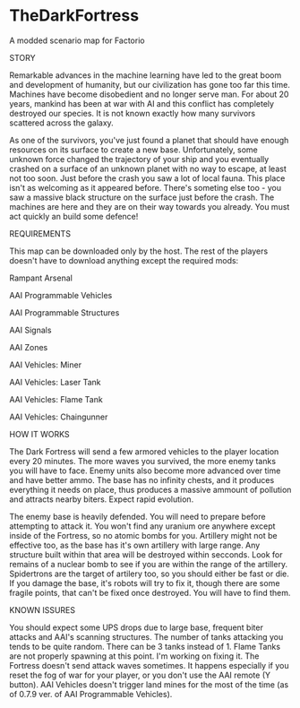 # TheDarkFortress
A modded scenario map for Factorio

STORY

Remarkable advances in the machine learning have led to the great boom and development of humanity, but our civilization has gone too far this time. Machines have become disobedient and no longer serve man. For about 20 years, mankind has been at war with AI and this conflict has completely destroyed our species. It is not known exactly how many survivors scattered across the galaxy.

As one of the survivors, you've just found a planet that should have enough resources on its surface to create a new base. Unfortunately, some unknown force changed the trajectory of your ship and you eventually crashed on a surface of an unknown planet with no way to escape, at least not too soon. Just before the crash you saw a lot of local fauna. This place isn't as welcoming as it appeared before. There's someting else too - you saw a massive black structure on the surface just before the crash. The machines are here and they are on their way towards you already. You must act quickly an build some defence!

REQUIREMENTS

This map can be downloaded only by the host. The rest of the players doesn't have to download anything except the required mods:

Rampant Arsenal

AAI Programmable Vehicles

AAI Programmable Structures

AAI Signals

AAI Zones

AAI Vehicles: Miner

AAI Vehicles: Laser Tank

AAI Vehicles: Flame Tank

AAI Vehicles: Chaingunner


HOW IT WORKS

The Dark Fortress will send a few armored vehicles to the player location every 20 minutes. The more waves you survived, the more enemy tanks you will have to face. Enemy units also become more advanced over time and have better ammo. The base has no infinity chests, and it produces everything it needs on place, thus produces a massive ammount of pollution and attracts nearby biters. Expect rapid evolution.

The enemy base is heavily defended. You will need to prepare before attempting to attack it. You won't find any uranium ore anywhere except inside of the Fortress, so no atomic bombs for you. Artillery might not be effective too, as the base has it's own artillery with large range. Any structure built within that area will be destroyed within secconds. Look for remains of a nuclear bomb to see if you are within the range of the artillery. Spidertrons are the target of artilery too, so you should either be fast or die. If you damage the base, it's robots will try to fix it, though there are some fragile points, that can't be fixed once destroyed. You will have to find them.

KNOWN ISSURES

You should expect some UPS drops due to large base, frequent biter attacks and AAI's scanning structures.
The number of tanks attacking you tends to be quite random. There can be 3 tanks instead of 1.
Flame Tanks are not properly spawning at this point. I'm working on fixing it.
The Fortress doesn't send attack waves sometimes. It happens especially if you reset the fog of war for your player, or you don't use the AAI remote (Y button).
AAI Vehicles doesn't trigger land mines for the most of the time (as of 0.7.9 ver. of AAI Programmable Vehicles).
